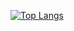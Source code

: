 
[![Top Langs](https://github-readme-stats.vercel.app/api/top-langs/?username=kanogame)](https://kanogame.github.io/portfolio-new/)
